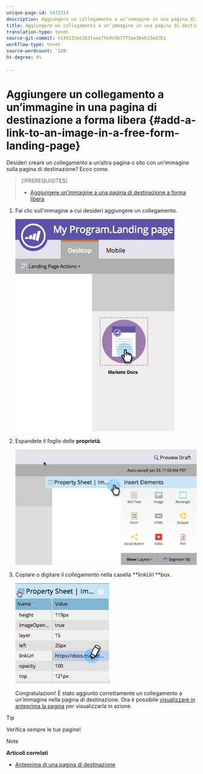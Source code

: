 ```yaml
---
unique-page-id: 5472314
description: Aggiungere un collegamento a un’immagine in una pagina di destinazione a forma libera - Marketo Docs - Documentazione prodotto
title: Aggiungere un collegamento a un’immagine in una pagina di destinazione a forma libera
translation-type: tm+mt
source-git-commit: e149133a5383faaef5e9c9b7775ae36e633ed7b1
workflow-type: tm+mt
source-wordcount: '120'
ht-degree: 0%

---
```



# Aggiungere un collegamento a un’immagine in una pagina di destinazione a forma libera {#add-a-link-to-an-image-in-a-free-form-landing-page}

Desideri creare un collegamento a un’altra pagina o sito con un’immagine sulla pagina di destinazione? Ecco come.

>[!PREREQUISITES]
>
>* [Aggiungere un’immagine a una pagina di destinazione a forma libera](add-an-image-to-a-free-form-landing-page.md)

>



1. Fai clic sull’immagine a cui desideri aggiungere un collegamento.

   ![](assets/click-on-image.png)

1. Espandete il foglio delle **proprietà**.

   ![](assets/image2015-5-21-15-3a42-3a27.png)

1. Copiare o digitare il collegamento nella casella **linkUrl **box.

   ![](assets/add-link.png)

   Congratulazioni! È stato aggiunto correttamente un collegamento a un’immagine nella pagina di destinazione. Ora è possibile [visualizzare in anteprima la pagina](../../../../product-docs/demand-generation/landing-pages/landing-page-actions/preview-a-landing-page.md) per visualizzarla in azione.

>[!TIP]
>
>Verifica sempre le tue pagine!

>[!NOTE]
>
>**Articoli correlati**
>
>* [Anteprima di una pagina di destinazione](../../../../product-docs/demand-generation/landing-pages/landing-page-actions/preview-a-landing-page.md)

>



